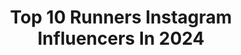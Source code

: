 ---
title: Top 10 Runners Instagram Influencers In 2024
description: >-
  Find top runners Instagram influencers in 2024. Most popular hashtags: #marathontraining #running #runnergirl.
platform: Instagram
hits: 3494
text_top: Identify the best Instagram accounts on inBeat.
text_bottom: Our database has 3494 Instagram influencers like this for you to connect with.
profiles:
  - username: "funfitnessfam"
    fullname: >-
      Darla Slade
    bio: >-
      NJ>FL>MD🗺Travel Addict•Fitness Instructor Runner•Former Disney•ADHD Mom•Plant-Based 🌱 Email to collab⬇️
    location: "United States"
    followers: 19073
    engagement: 561
    commentsToLikes: 0.076917
    id: cl7zcllo4zik00i23vxwcv5vm
    verified: false
    hashtags: "#mdinfocus, #newport, #familymovienight, #momlife"
  - username: "kat_shultis"
    fullname: >-
      Kathryn Shultis
    bio: >-
      •author, runner, & wife to @caseyshultis14 💍 • @kathrynsdaily 💪🏼🏃‍♀️
    location: "United States"
    followers: 76084
    engagement: 682
    commentsToLikes: 0.010709
    id: ckqu7spfo12po0j23iz7jwomr
    verified: false
    hashtags: "#slacking, #cleaning, #cleaningmotivation, #morningroutine"
  - username: "katierunsthings"
    fullname: >-
      Katie | Miles & Motherhood 🏃‍♀️
    bio: >-
      Sharing my journey from #DeliverytoDopey 🤱💎 Mama | Runner | Dreamer | Motivator Marathon x1 | Dopey DNF '23 💌 Katierunsthings@gmail.com
    location: "United States"
    followers: 9089
    engagement: 620
    commentsToLikes: 0.058478
    id: ckap200pzwsov0i784m9erqk4
    verified: false
    hashtags: "#runnerlife, #inspiringwomenrunners, #winterrunning, #philadelphiamarathon"
  - username: "em_durgin"
    fullname: >-
      EMILY DURGIN
    bio: >-
      Professional Runner for @adidasrunning /// Former UCONN Husky 17’ 🐾 ||🄼🄰🄸🄽🄴🅁||
    location: "United States"
    followers: 26627
    engagement: 495
    commentsToLikes: 0.013467
    id: ck5bvpar8k48j0i11v2g12i85
    verified: false
    hashtags: "#toronto, #maine, #marathon, #running"
  - username: "aprils_hr"
    fullname: >-
      April Simpkins
    bio: >-
      Mental Health Advocate. Mom of 6, wife, runner, encourager, and follower of Christ’s teachings.❤️ Inquiries: Assistant@AprilSimpkins.com
    location: "United States"
    followers: 24185
    engagement: 553
    commentsToLikes: 0.066575
    id: cl4kuhwksstk20i23z5lddcjc
    verified: false
    hashtags: "#chesliekryst, #iloveyou, #mentalhealthawareness, #esa"
  - username: "isabelseidel"
    fullname: >-
      Izzy seidel
    bio: >-
      Average runner with above average outfits 📍nyc @sadgirltrackclub team captain 🦝 💖 hello.izzyseidel@gmail.com More chaotic on TikTok @izzyinthecity_
    location: "United States"
    followers: 24310
    engagement: 556
    commentsToLikes: 0.008385
    id: cl00uqpk65ub40i23b0jy0d34
    verified: false
    hashtags: "#running, #nyc, #nycstreetstyle, #onrunning"
  - username: "keiradamato"
    fullname: >-
      Keira D'Amato
    bio: >-
      Pro Runner for @nike + @flynnsports Fueled by @genucan One time, I broke the Marathon American Record: 2:19:12 …and another time, the Half: 66:39
    location: "United States"
    followers: 80464
    engagement: 585
    commentsToLikes: 0.025614
    id: ckmw1i3ls8awe0j238e7gc51z
    verified: false
    hashtags: "#olympicmarathontrials, #olympicmarathon, #goteamusa, #teamnike"
  - username: "akanksha_gupta"
    fullname: >-
      Akanksha Gupta| Plus Size Influencer
    bio: >-
      • Plus Size Model | Influencer • Body Positive #curvesarebeautiful 👑 Ms India Curvy 2020 1st Runner Up Embrace your curves 💌: akankshagpt7@gmail.com
    location: "India"
    followers: 12659
    engagement: 629
    commentsToLikes: 0.064420
    id: ck6txc7vsx0gn0j71d9ge3pix
    verified: false
    hashtags: "#plussizemodel, #plussize, #comfyoutfit, #indianwear"
  - username: "aliontherun1"
    fullname: >-
      Ali Feller — Ali on the Run
    bio: >-
      🎙 Host, Ali on the Run Show podcast 🎤 Race announcer 🏃🏼‍♀️ Runner with Crohn's disease 👧🏼 Annie 🐶 Ellie
    location: "United States"
    followers: 74336
    engagement: 1034
    commentsToLikes: 0.017088
    id: ck5zstqgyz67d0i146gon93mq
    verified: false
    hashtags: ""
  - username: "turnurr"
    fullname: >-
      Matt Turner
    bio: >-
      🎨 I make things ✨ Building @PlantBasedLoft 🔑 Second Runner-Up @BigBrotherCBS
    location: "United States"
    followers: 287616
    engagement: 1189
    commentsToLikes: 0.009863
    id: clbew5goh0y2e0j088tm88bgl
    verified: false
    hashtags: "#interiordesign, #mcm, #diy, #woodworking"
---